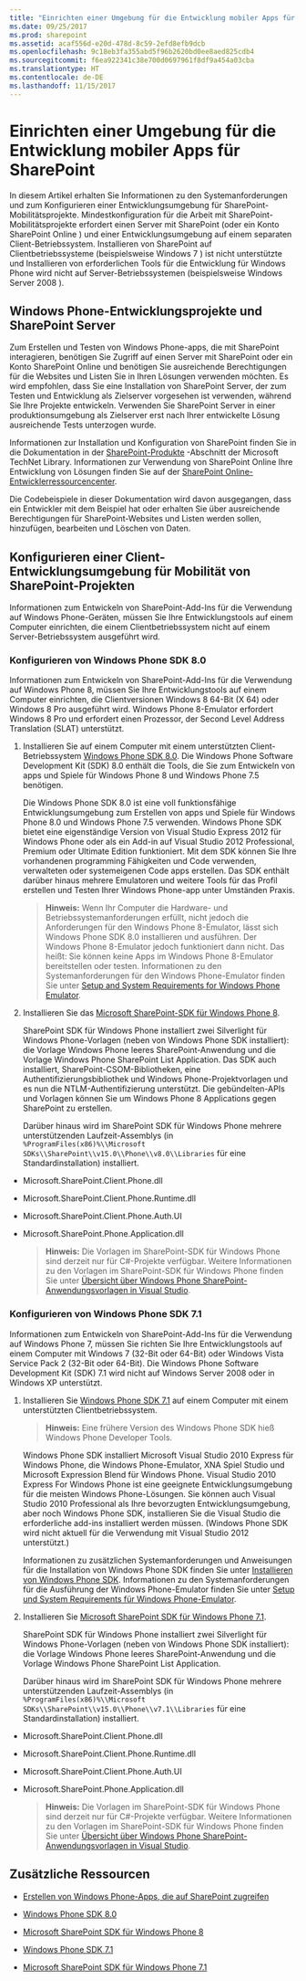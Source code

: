 ```yaml
---
title: "Einrichten einer Umgebung für die Entwicklung mobiler Apps für SharePoint"
ms.date: 09/25/2017
ms.prod: sharepoint
ms.assetid: acaf556d-e20d-478d-8c59-2efd8efb9dcb
ms.openlocfilehash: 9c18eb3fa355abd5f96b2620bd0ee8aed825cdb4
ms.sourcegitcommit: f6ea922341c38e700d0697961f8df9a454a03cba
ms.translationtype: HT
ms.contentlocale: de-DE
ms.lasthandoff: 11/15/2017
---
```

# <a name="set-up-an-environment-for-developing-mobile-apps-for-sharepoint"></a>Einrichten einer Umgebung für die Entwicklung mobiler Apps für SharePoint

In diesem Artikel erhalten Sie Informationen zu den Systemanforderungen und zum Konfigurieren einer Entwicklungsumgebung für SharePoint-Mobilitätsprojekte. Mindestkonfiguration für die Arbeit mit SharePoint-Mobilitätsprojekte erfordert einen Server mit SharePoint (oder ein Konto SharePoint Online ) und einer Entwicklungsumgebung auf einem separaten Client-Betriebssystem. Installieren von SharePoint auf Clientbetriebssysteme (beispielsweise Windows 7 ) ist nicht unterstützte und Installieren von erforderlichen Tools für die Entwicklung für Windows Phone wird nicht auf Server-Betriebssystemen (beispielsweise Windows Server 2008 ).
  
    
    


## <a name="windows-phone-development-projects-and-sharepoint-server"></a>Windows Phone-Entwicklungsprojekte und SharePoint Server
<a name="SP15Setupmobile_winphone"> </a>

Zum Erstellen und Testen von Windows Phone-apps, die mit SharePoint interagieren, benötigen Sie Zugriff auf einen Server mit SharePoint oder ein Konto SharePoint Online und benötigen Sie ausreichende Berechtigungen für die Websites und Listen Sie in Ihren Lösungen verwenden möchten. Es wird empfohlen, dass Sie eine Installation von SharePoint Server, der zum Testen und Entwicklung als Zielserver vorgesehen ist verwenden, während Sie Ihre Projekte entwickeln. Verwenden Sie SharePoint Server in einer produktionsumgebung als Zielserver erst nach Ihrer entwickelte Lösung ausreichende Tests unterzogen wurde.
  
    
    
Informationen zur Installation und Konfiguration von SharePoint finden Sie in die Dokumentation in der  [SharePoint-Produkte](http://technet.microsoft.com/de-DE/library/ee428287.aspx) -Abschnitt der Microsoft TechNet Library. Informationen zur Verwendung von SharePoint Online Ihre Entwicklung von Lösungen finden Sie auf der [SharePoint Online-Entwicklerressourcencenter](http://msdn.microsoft.com/de-DE/sharepoint/gg153540.aspx).
  
    
    
Die Codebeispiele in dieser Dokumentation wird davon ausgegangen, dass ein Entwickler mit dem Beispiel hat oder erhalten Sie über ausreichende Berechtigungen für SharePoint-Websites und Listen werden sollen, hinzufügen, bearbeiten und Löschen von Daten.
  
    
    

## <a name="configure-a-client-development-environment-for-sharepoint-mobility-projects"></a>Konfigurieren einer Client-Entwicklungsumgebung für Mobilität von SharePoint-Projekten
<a name="SP15Setupmobile_configure"> </a>

Informationen zum Entwickeln von SharePoint-Add-Ins für die Verwendung auf Windows Phone-Geräten, müssen Sie Ihre Entwicklungstools auf einem Computer einrichten, die einem Clientbetriebssystem nicht auf einem Server-Betriebssystem ausgeführt wird.
  
    
    

### <a name="configuring-windows-phone-sdk-80"></a>Konfigurieren von Windows Phone SDK 8.0

Informationen zum Entwickeln von SharePoint-Add-Ins für die Verwendung auf Windows Phone 8, müssen Sie Ihre Entwicklungstools auf einem Computer einrichten, die Clientversionen Windows 8 64-Bit (X 64) oder Windows 8 Pro ausgeführt wird. Windows Phone 8-Emulator erfordert Windows 8 Pro und erfordert einen Prozessor, der Second Level Address Translation (SLAT) unterstützt.
  
    
    

1. Installieren Sie auf einem Computer mit einem unterstützten Client-Betriebssystem  [Windows Phone SDK 8.0](http://www.microsoft.com/en-us/download/details.aspx?id=35471). Die Windows Phone Software Development Kit (SDK) 8.0 enthält die Tools, die Sie zum Entwickeln von apps und Spiele für Windows Phone 8 und Windows Phone 7.5 benötigen.
    
    Die Windows Phone SDK 8.0 ist eine voll funktionsfähige Entwicklungsumgebung zum Erstellen von apps und Spiele für Windows Phone 8.0 und Windows Phone 7.5 verwenden. Windows Phone SDK bietet eine eigenständige Version von Visual Studio Express 2012 für Windows Phone oder als ein Add-in auf Visual Studio 2012 Professional, Premium oder Ultimate Edition funktioniert. Mit dem SDK können Sie Ihre vorhandenen programming Fähigkeiten und Code verwenden, verwalteten oder systemeigenen Code apps erstellen. Das SDK enthält darüber hinaus mehrere Emulatoren und weitere Tools für das Profil erstellen und Testen Ihrer Windows Phone-app unter Umständen Praxis.
    
    > **Hinweis:** Wenn Ihr Computer die Hardware- und Betriebssystemanforderungen erfüllt, nicht jedoch die Anforderungen für den Windows Phone 8-Emulator, lässt sich Windows Phone SDK 8.0 installieren und ausführen. Der Windows Phone 8-Emulator jedoch funktioniert dann nicht. Das heißt: Sie können keine Apps im Windows Phone 8-Emulator bereitstellen oder testen. Informationen zu den Systemanforderungen für den Windows Phone-Emulator finden Sie unter [Setup and System Requirements for Windows Phone Emulator](http://msdn.microsoft.com/de-DE/library/ff626524). 
2. Installieren Sie das [Microsoft SharePoint-SDK für Windows Phone 8](http://www.microsoft.com/en-us/download/details.aspx?id=36818).
    
    SharePoint SDK für Windows Phone installiert zwei Silverlight für Windows Phone-Vorlagen (neben von Windows Phone SDK installiert): die Vorlage Windows Phone leeres SharePoint-Anwendung und die Vorlage Windows Phone SharePoint List Application. Das SDK auch installiert, SharePoint-CSOM-Bibliotheken, eine Authentifizierungsbibliothek und Windows Phone-Projektvorlagen und es nun die NTLM-Authentifizierung unterstützt. Die gebündelten-APIs und Vorlagen können Sie um Windows Phone 8 Applications gegen SharePoint zu erstellen.
    
    Darüber hinaus wird im SharePoint SDK für Windows Phone mehrere unterstützenden Laufzeit-Assemblys (in  `%ProgramFiles(x86)%\\Microsoft SDKs\\SharePoint\\v15.0\\Phone\\v8.0\\Libraries` für eine Standardinstallation) installiert.
    
  - Microsoft.SharePoint.Client.Phone.dll
    
  
  - Microsoft.SharePoint.Client.Phone.Runtime.dll
    
  
  - Microsoft.SharePoint.Client.Phone.Auth.UI
    
  
  - Microsoft.SharePoint.Phone.Application.dll
    
  

    > **Hinweis:** Die Vorlagen im SharePoint-SDK für Windows Phone sind derzeit nur für C#-Projekte verfügbar. 
      > Weitere Informationen zu den Vorlagen im SharePoint-SDK für Windows Phone finden Sie unter [Übersicht über Windows Phone SharePoint-Anwendungsvorlagen in Visual Studio](overview-of-windows-phone-sharepoint-application-templates-in-visual-studio.md).
  
    
    

### <a name="configuring-windows-phone-sdk-71"></a>Konfigurieren von Windows Phone SDK 7.1

Informationen zum Entwickeln von SharePoint-Add-Ins für die Verwendung auf Windows Phone 7, müssen Sie richten Sie Ihre Entwicklungstools auf einem Computer mit Windows 7 (32-Bit oder 64-Bit) oder Windows Vista Service Pack 2 (32-Bit oder 64-Bit). Die Windows Phone Software Development Kit (SDK) 7.1 wird nicht auf Windows Server 2008 oder in Windows XP unterstützt.
  
    
    

1. Installieren Sie [Windows Phone SDK 7.1](http://www.microsoft.com/en-us/download/details.aspx?id=27570) auf einem Computer mit einem unterstützten Clientbetriebssystem.
    
    > **Hinweis:** Eine frühere Version des Windows Phone SDK hieß Windows Phone Developer Tools. 

    Windows Phone SDK installiert Microsoft Visual Studio 2010 Express für Windows Phone, die Windows Phone-Emulator, XNA Spiel Studio und Microsoft Expression Blend für Windows Phone. Visual Studio 2010 Express For Windows Phone ist eine geeignete Entwicklungsumgebung für die meisten Windows Phone-Lösungen. Sie können auch Visual Studio 2010 Professional als Ihre bevorzugten Entwicklungsumgebung, aber noch Windows Phone SDK, installieren Sie die Visual Studio die erforderliche add-ins installiert werden müssen. (Windows Phone SDK wird nicht aktuell für die Verwendung mit Visual Studio 2012 unterstützt.)
    
    Informationen zu zusätzlichen Systemanforderungen und Anweisungen für die Installation von Windows Phone SDK finden Sie unter  [Installieren von Windows Phone SDK](http://msdn.microsoft.com/de-DE/library/ff402530). Informationen zu den Systemanforderungen für die Ausführung der Windows Phone-Emulator finden Sie unter  [Setup und System Requirements für Windows Phone-Emulator](http://msdn.microsoft.com/de-DE/library/ff626524).
    
  
2. Installieren Sie  [Microsoft SharePoint SDK für Windows Phone 7.1](http://www.microsoft.com/en-us/download/details.aspx?id=30476).
    
    SharePoint SDK für Windows Phone installiert zwei Silverlight für Windows Phone-Vorlagen (neben von Windows Phone SDK installiert): die Vorlage Windows Phone leeres SharePoint-Anwendung und die Vorlage Windows Phone SharePoint List Application.
    
    Darüber hinaus wird im SharePoint SDK für Windows Phone mehrere unterstützenden Laufzeit-Assemblys (in  `%ProgramFiles(x86)%\\Microsoft SDKs\\SharePoint\\v15.0\\Phone\\v7.1\\Libraries` für eine Standardinstallation) installiert.
    
  - Microsoft.SharePoint.Client.Phone.dll
    
  
  - Microsoft.SharePoint.Client.Phone.Runtime.dll
    
  
  - Microsoft.SharePoint.Client.Phone.Auth.UI
    
  
  - Microsoft.SharePoint.Phone.Application.dll
    
  

    > **Hinweis:** Die Vorlagen im SharePoint-SDK für Windows Phone sind derzeit nur für C#-Projekte verfügbar. 
      > Weitere Informationen zu den Vorlagen im SharePoint-SDK für Windows Phone finden Sie unter [Übersicht über Windows Phone SharePoint-Anwendungsvorlagen in Visual Studio](overview-of-windows-phone-sharepoint-application-templates-in-visual-studio.md).
  
    
    

## <a name="additional-resources"></a>Zusätzliche Ressourcen
<a name="SP15Setupmobile_addlresources"> </a>


-  [Erstellen von Windows Phone-Apps, die auf SharePoint zugreifen](build-windows-phone-apps-that-access-sharepoint.md)
    
  
-  [Windows Phone SDK 8.0](http://www.microsoft.com/en-us/download/details.aspx?id=35471)
    
  
-  [Microsoft SharePoint SDK für Windows Phone 8](http://www.microsoft.com/en-us/download/details.aspx?id=36818)
    
  
-  [Windows Phone SDK 7.1](http://www.microsoft.com/en-us/download/details.aspx?id=27570)
    
  
-  [Microsoft SharePoint SDK für Windows Phone 7.1](http://www.microsoft.com/en-us/download/details.aspx?id=30476)
    
  

